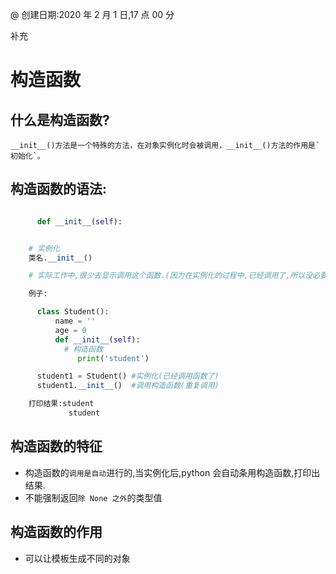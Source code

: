 @ 创建日期:2020 年 2 月 1 日,17 点 00 分

补充

# 构造函数

## 什么是构造函数?

    __init__()方法是一个特殊的方法，在对象实例化时会被调用，__init__()方法的作用是`初始化`。

## 构造函数的语法:

```py

      def __init__(self):


    # 实例化
    类名.__init__()

    # 实际工作中,很少去显示调用这个函数.(因为在实例化的过程中,已经调用了,所以没必要重复调用)

```

```py
    例子:

      class Student():
          name = ''
          age = 0
          def __init__(self):
            # 构造函数
               print('student')

      student1 = Student() #实例化(已经调用函数了)
      student1.__init__()  #调用构造函数(重复调用)

```

```py
    打印结果:student
             student

```

## 构造函数的特征

- 构造函数的`调用是自动`进行的,当实例化后,python 会自动条用构造函数,打印出结果.
- 不能强制返回`除 None 之外`的类型值

## 构造函数的作用

- 可以让模板生成不同的对象
